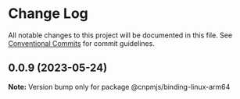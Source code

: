 # Change Log

All notable changes to this project will be documented in this file.
See [Conventional Commits](https://conventionalcommits.org) for commit guidelines.

## 0.0.9 (2023-05-24)

**Note:** Version bump only for package @cnpmjs/binding-linux-arm64
